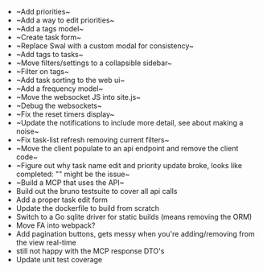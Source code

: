 - ~Add priorities~
- ~Add a way to edit priorities~
- ~Add a tags model~
- ~Create task form~
- ~Replace Swal with a custom modal for consistency~
- ~Add tags to tasks~
- ~Move filters/settings to a collapsible sidebar~
- ~Filter on tags~
- ~Add task sorting to the web ui~
- ~Add a frequency model~
- ~Move the websocket JS into site.js~
- ~Debug the websockets~
- ~Fix the reset timers display~
- ~Update the notifications to include more detail, see about making a noise~
- ~Fix task-list refresh removing current filters~
- ~Move the client populate to an api endpoint and remove the client code~
- ~Figure out why task name edit and priority update broke, looks like completed: "" might be the issue~
- ~Build a MCP that uses the API~
- Build out the bruno testsuite to cover all api calls
- Add a proper task edit form
- Update the dockerfile to build from scratch
- Switch to a Go sqlite driver for static builds (means removing the ORM)
- Move FA into webpack?
- Add pagination buttons, gets messy when you're adding/removing from the view real-time
- still not happy with the MCP response DTO's
- Update unit test coverage
